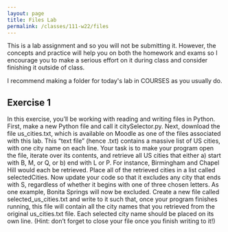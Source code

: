 ```yaml
---
layout: page
title: Files Lab 
permalink: /classes/111-w22/files
---
```


This is a lab assignment and so you will not be submitting it.
However, the concepts and practice will help you on both the homework and exams so I encourage you to make a serious effort on it during class and consider finishing it outside of class.

I recommend making a folder for today's lab in COURSES as you usually do.

## Exercise 1
In this exercise, you’ll be working with reading and writing files in Python. First, make a new Python file and call it citySelector.py. Next, download the file us_cities.txt, which is available on Moodle as one of the files associated with this lab. This “text file” (hence .txt) contains a massive list of US cities, with one city name on each line.
Your task is to make your program open the file, iterate over its contents, and retrieve all US cities that either a) start with B, M, or Q, or b) end with L or P. For instance, Birmingham and Chapel Hill would each be retrieved. Place all of the retrieved cities in a list called selectedCities. Now update your code so that it excludes any city that ends with S, regardless of whether it begins with one of three chosen letters. As one example, Bonita Springs will now be excluded.
Create a new file called selected_us_cities.txt and write to it such that, once your program finishes running, this file will contain all the city names that you retrieved from the original us_cities.txt file. Each selected city name should be placed on its own line.
(Hint: don’t forget to close your file once you finish writing to it!)
